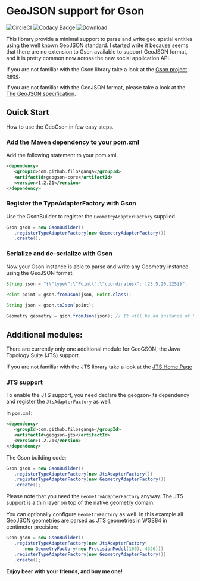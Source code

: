 GeoJSON support for Gson
====================================
[![CircleCI](https://circleci.com/gh/filosganga/geogson.svg?style=svg)](https://circleci.com/gh/filosganga/geogson)
[![Codacy Badge](https://api.codacy.com/project/badge/grade/adc1d942b0c84f7893fd2fa5afdf0dfd)](https://www.codacy.com/app/me_62/geogson)
[![Download](https://api.bintray.com/packages/filosganga/maven/geogson/images/download.svg)](https://bintray.com/filosganga/maven/geogson/_latestVersion)

This library provide a minimal support to parse and write geo spatial entities
using the well known GeoJSON standard. I started write it because seems that
there are no extension to Gson available to support GeoJSON format, and it is
pretty common now across the new social application API.

If you are not familiar with the Gson library take a look at the [Gson project page](https://code.google.com/p/google-gson/).

If you are not familiar with the GeoJSON format, please take a look at the [The GeoJSON specification](http://geojson.org/geojson-spec.html).


## Quick Start
How to use the GeoGson in few easy steps.

### Add the Maven dependency to your pom.xml
Add the following statement to your pom.xml.

```xml
<dependency>
   <groupId>com.github.filosganga</groupId>
   <artifactId>geogson-core</artifactId>
   <version>1.2.21</version>
</dependency>
```

### Register the TypeAdapterFactory with Gson
Use the GsonBuilder to register the ``GeometryAdapterFactory`` supplied.

```java
Gson gson = new GsonBuilder()
   .registerTypeAdapterFactory(new GeometryAdapterFactory())
   .create();
```

### Serialize and de-serialize with Gson
Now your Gson instance is able to parse and write any Geometry instance using
the GeoJSON format.

```java
String json = "{\"type\":\"Point\",\"coordinates\": [23.5,20.125]}";

Point point = gson.fromJson(json, Point.class);

String json = gson.toJson(point);

Geometry geometry = gson.fromJson(json); // It will be an instance of Point.
```

## Additional modules:
There are currently only one additional module for GeoGSON, the Java Topology
Suite (JTS) support.

If you are not familiar with the JTS library take a look at the [JTS Home Page](http://www.tsusiatsoftware.net/jts/main.html)

### JTS support
To enable the JTS support, you need declare the geogson-jts dependency and
register the ``JtsAdapterFactory`` as well.

In ``pom.xml``:

```xml
<dependency>
   <groupId>com.github.filosganga</groupId>
   <artifactId>geogson-jts</artifactId>
   <version>1.2.21</version>
</dependency>
```

The Gson building code:

```java
Gson gson = new GsonBuilder()
   .registerTypeAdapterFactory(new JtsAdapterFactory())
   .registerTypeAdapterFactory(new GeometryAdapterFactory())
   .create();
```

Please note that you need the ``GeometryAdapterFactory`` anyway. The JTS
support is a thin layer on top of the native geometry domain.

You can optionally configure ``GeometryFactory`` as well. In this example all 
GeoJSON geometries are parsed as JTS geometries in WGS84 in centimeter precision:

```java
Gson gson = new GsonBuilder()
   .registerTypeAdapterFactory(new JtsAdapterFactory(
       new GeometryFactory(new PrecisionModel(100), 4326)))
   .registerTypeAdapterFactory(new GeometryAdapterFactory())
   .create();
```

**Enjoy beer with your friends, and buy me one!**

